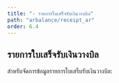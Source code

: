 ```yaml
---
title: "- รายการใบเสร็จรับเงินวางบิล"
path: "arbalance/receipt_ar"
order: 6.4
---
```


## รายการใบเสร็จรับเงินวางบิล

สำหรับจัดการข้อมูลรายการใบเสร็บรับเงินวางบิล:
